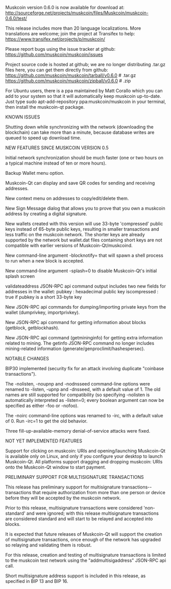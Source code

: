 Muskcoin version 0.6.0 is now available for download at:
http://sourceforge.net/projects/muskcoin/files/Muskcoin/muskcoin-0.6.0/test/

This release includes more than 20 language localizations.
More translations are welcome; join the
project at Transifex to help:
https://www.transifex.net/projects/p/muskcoin/

Please report bugs using the issue tracker at github:
https://github.com/muskcoin/muskcoin/issues

Project source code is hosted at github; we are no longer
distributing .tar.gz files here, you can get them
directly from github:
https://github.com/muskcoin/muskcoin/tarball/v0.6.0  # .tar.gz
https://github.com/muskcoin/muskcoin/zipball/v0.6.0  # .zip

For Ubuntu users, there is a ppa maintained by Matt Corallo which
you can add to your system so that it will automatically keep
muskcoin up-to-date.  Just type
sudo apt-add-repository ppa:muskcoin/muskcoin
in your terminal, then install the muskcoin-qt package.


KNOWN ISSUES

Shutting down while synchronizing with the network
(downloading the blockchain) can take more than a minute,
because database writes are queued to speed up download
time.


NEW FEATURES SINCE MUSKCOIN VERSION 0.5

Initial network synchronization should be much faster
(one or two hours on a typical machine instead of ten or more
hours).

Backup Wallet menu option.

Muskcoin-Qt can display and save QR codes for sending
and receiving addresses.

New context menu on addresses to copy/edit/delete them.

New Sign Message dialog that allows you to prove that you
own a muskcoin address by creating a digital
signature.

New wallets created with this version will
use 33-byte 'compressed' public keys instead of
65-byte public keys, resulting in smaller
transactions and less traffic on the muskcoin
network. The shorter keys are already supported
by the network but wallet.dat files containing
short keys are not compatible with earlier
versions of Muskcoin-Qt/muskcoind.

New command-line argument -blocknotify=<command>
that will spawn a shell process to run <command> 
when a new block is accepted.

New command-line argument -splash=0 to disable
Muskcoin-Qt's initial splash screen

validateaddress JSON-RPC api command output includes
two new fields for addresses in the wallet:
pubkey : hexadecimal public key
iscompressed : true if pubkey is a short 33-byte key

New JSON-RPC api commands for dumping/importing
private keys from the wallet (dumprivkey, importprivkey).

New JSON-RPC api command for getting information about
blocks (getblock, getblockhash).

New JSON-RPC api command (getmininginfo) for getting
extra information related to mining. The getinfo
JSON-RPC command no longer includes mining-related
information (generate/genproclimit/hashespersec).



NOTABLE CHANGES

BIP30 implemented (security fix for an attack involving
duplicate "coinbase transactions").

The -nolisten, -noupnp and -nodnsseed command-line
options were renamed to -listen, -upnp and -dnsseed,
with a default value of 1. The old names are still
supported for compatibility (so specifying -nolisten
is automatically interpreted as -listen=0; every
boolean argument can now be specified as either
-foo or -nofoo).

The -noirc command-line options was renamed to
-irc, with a default value of 0. Run -irc=1 to
get the old behavior.

Three fill-up-available-memory denial-of-service
attacks were fixed.


NOT YET IMPLEMENTED FEATURES

Support for clicking on muskcoin: URIs and
opening/launching Muskcoin-Qt is available only on Linux,
and only if you configure your desktop to launch
Muskcoin-Qt. All platforms support dragging and dropping
muskcoin: URIs onto the Muskcoin-Qt window to start
payment.


PRELIMINARY SUPPORT FOR MULTISIGNATURE TRANSACTIONS

This release has preliminary support for multisignature
transactions-- transactions that require authorization
from more than one person or device before they
will be accepted by the muskcoin network.

Prior to this release, multisignature transactions
were considered 'non-standard' and were ignored;
with this release multisignature transactions are
considered standard and will start to be relayed
and accepted into blocks.

It is expected that future releases of Muskcoin-Qt
will support the creation of multisignature transactions,
once enough of the network has upgraded so relaying
and validating them is robust.

For this release, creation and testing of multisignature
transactions is limited to the muskcoin test network using
the "addmultisigaddress" JSON-RPC api call.

Short multisignature address support is included in this
release, as specified in BIP 13 and BIP 16.
